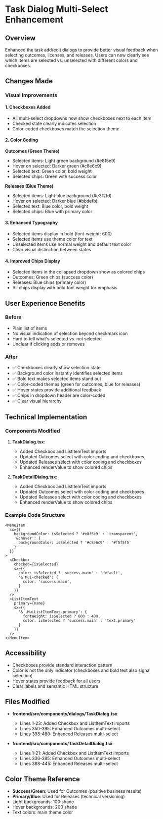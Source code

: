 # Task Dialog Multi-Select Enhancement

## Overview
Enhanced the task add/edit dialogs to provide better visual feedback when selecting outcomes, licenses, and releases. Users can now clearly see which items are selected vs. unselected with different colors and checkboxes.

## Changes Made

### Visual Improvements

#### 1. **Checkboxes Added**
- All multi-select dropdowns now show checkboxes next to each item
- Checked state clearly indicates selection
- Color-coded checkboxes match the selection theme

#### 2. **Color Coding**

**Outcomes (Green Theme)**
- Selected items: Light green background (#e8f5e9)
- Hover on selected: Darker green (#c8e6c9)
- Selected text: Green color, bold weight
- Selected chips: Green with success color

**Releases (Blue Theme)**
- Selected items: Light blue background (#e3f2fd)
- Hover on selected: Darker blue (#bbdefb)
- Selected text: Blue color, bold weight
- Selected chips: Blue with primary color

#### 3. **Enhanced Typography**
- Selected items display in bold (font-weight: 600)
- Selected items use theme color for text
- Unselected items use normal weight and default text color
- Clear visual distinction between states

#### 4. **Improved Chips Display**
- Selected items in the collapsed dropdown show as colored chips
- Outcomes: Green chips (success color)
- Releases: Blue chips (primary color)
- All chips display with bold font weight for emphasis

## User Experience Benefits

### Before
- Plain list of items
- No visual indication of selection beyond checkmark icon
- Hard to tell what's selected vs. not selected
- Unclear if clicking adds or removes

### After
- ✅ Checkboxes clearly show selection state
- ✅ Background color instantly identifies selected items
- ✅ Bold text makes selected items stand out
- ✅ Color-coded themes (green for outcomes, blue for releases)
- ✅ Hover states provide additional feedback
- ✅ Chips in dropdown header are color-coded
- ✅ Clear visual hierarchy

## Technical Implementation

### Components Modified
1. **TaskDialog.tsx**:
   - Added Checkbox and ListItemText imports
   - Updated Outcomes select with color coding and checkboxes
   - Updated Releases select with color coding and checkboxes
   - Enhanced renderValue to show colored chips

2. **TaskDetailDialog.tsx**:
   - Added Checkbox and ListItemText imports
   - Updated Outcomes select with color coding and checkboxes
   - Updated Releases select with color coding and checkboxes
   - Enhanced renderValue to show colored chips

### Example Code Structure
```tsx
<MenuItem 
  sx={{
    backgroundColor: isSelected ? '#e8f5e9' : 'transparent',
    '&:hover': {
      backgroundColor: isSelected ? '#c8e6c9' : '#f5f5f5'
    }
  }}
>
  <Checkbox 
    checked={isSelected}
    sx={{
      color: isSelected ? 'success.main' : 'default',
      '&.Mui-checked': {
        color: 'success.main',
      }
    }}
  />
  <ListItemText 
    primary={name}
    sx={{
      '& .MuiListItemText-primary': {
        fontWeight: isSelected ? 600 : 400,
        color: isSelected ? 'success.main' : 'text.primary'
      }
    }}
  />
</MenuItem>
```

## Accessibility
- Checkboxes provide standard interaction pattern
- Color is not the only indicator (checkboxes and bold text also signal selection)
- Hover states provide feedback for all users
- Clear labels and semantic HTML structure

## Files Modified
- **frontend/src/components/dialogs/TaskDialog.tsx**:
  - Lines 1-23: Added Checkbox and ListItemText imports
  - Lines 350-395: Enhanced Outcomes multi-select
  - Lines 398-480: Enhanced Releases multi-select

- **frontend/src/components/TaskDetailDialog.tsx**:
  - Lines 1-21: Added Checkbox and ListItemText imports
  - Lines 336-385: Enhanced Outcomes multi-select
  - Lines 388-445: Enhanced Releases multi-select

## Color Theme Reference
- **Success/Green**: Used for Outcomes (positive business results)
- **Primary/Blue**: Used for Releases (technical versioning)
- Light backgrounds: 100 shade
- Hover backgrounds: 200 shade
- Text colors: main theme color
